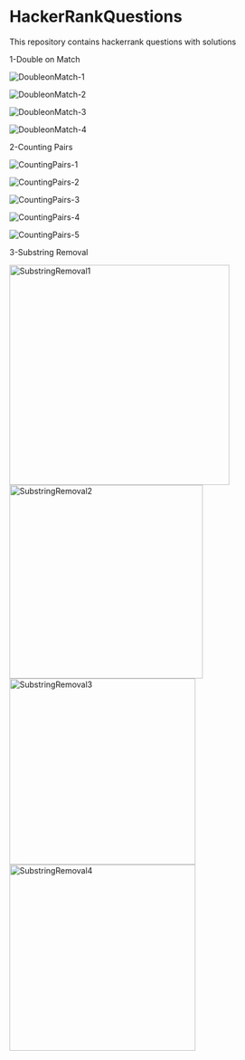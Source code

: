 # HackerRankQuestions
This repository contains hackerrank questions with solutions

1-Double on Match

![DoubleonMatch-1](https://user-images.githubusercontent.com/43263983/175805612-6db8c011-c71b-48a7-9b0b-7f9d06104ea5.PNG)

![DoubleonMatch-2](https://user-images.githubusercontent.com/43263983/175805615-0241ff1c-9fe5-48bf-8477-c8d63b763a4a.PNG)

![DoubleonMatch-3](https://user-images.githubusercontent.com/43263983/175805616-ddf1a7d4-e4ad-49ce-909f-0e5e86b5fd3b.PNG)

![DoubleonMatch-4](https://user-images.githubusercontent.com/43263983/175805619-3314255b-2b05-4371-bd66-8e6dfa23809c.PNG)




2-Counting Pairs

![CountingPairs-1](https://user-images.githubusercontent.com/43263983/175805633-f13710ce-b1d5-44d3-ab0c-9005f7f6c701.PNG)

![CountingPairs-2](https://user-images.githubusercontent.com/43263983/175805635-7915c80e-75dd-4537-8ba9-a5445e91f8d5.PNG)

![CountingPairs-3](https://user-images.githubusercontent.com/43263983/175805637-74de6385-00bf-4939-9391-73ed14932927.PNG)

![CountingPairs-4](https://user-images.githubusercontent.com/43263983/175805644-a1ef1250-aeb9-45cd-8f38-2260fedf988c.PNG)

![CountingPairs-5](https://user-images.githubusercontent.com/43263983/175805646-cb8bba81-19cb-41a4-b293-43b2d2fd5723.PNG)

3-Substring Removal

<img width="389" alt="SubstringRemoval1" src="https://github.com/baranemreturkmen/HackerRankQuestions/assets/43263983/9227e29f-8f0a-40e8-91d6-31c366357576">

<img width="342" alt="SubstringRemoval2" src="https://github.com/baranemreturkmen/HackerRankQuestions/assets/43263983/4c37ebf0-ef9c-4483-84ab-8462ec63865e">

<img width="329" alt="SubstringRemoval3" src="https://github.com/baranemreturkmen/HackerRankQuestions/assets/43263983/c11bb146-f080-495c-bc76-9f1dbc3eb6e5">

<img width="329" alt="SubstringRemoval4" src="https://github.com/baranemreturkmen/HackerRankQuestions/assets/43263983/023c6eab-5c67-4411-8718-6f65b7bc8d31">
